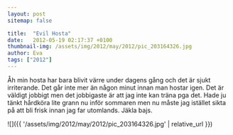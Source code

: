 ```yaml
---
layout: post
sitemap: false

title:  "Evil Hosta"
date:   2012-05-19 02:17:37 +0100
thumbnail-img: /assets/img/2012/may/2012/pic_203164326.jpg
author: Eva
tags: ["2012"]
---
```


Åh min hosta har bara blivit värre under dagens gång och det är sjukt irriterande. Det går inte mer än någon minut innan man hostar igen. Det är väldigt jobbigt men det jobbigaste är att jag inte kan träna pga det. Hade ju tänkt hårdköra lite grann nu inför sommaren men nu måste jag istället sikta på att bli frisk innan jag far utomlands. Jäkla bajs.

![]({{ '/assets/img/2012/may/2012/pic_203164326.jpg'  | relative_url }})

